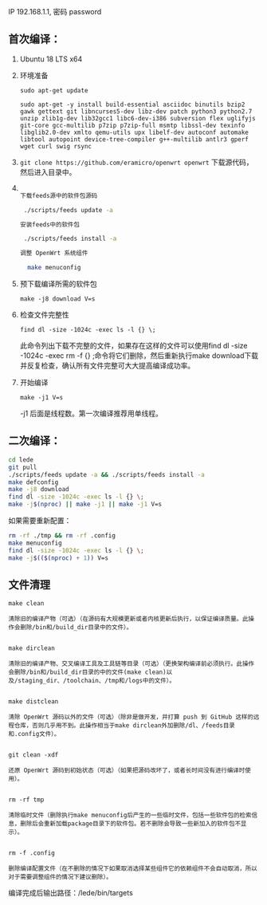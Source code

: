 IP 192.168.1.1, 密码 password

首次编译：
-
1.  Ubuntu  18 LTS x64

2. 环境准备

   `sudo apt-get update`

   `sudo apt-get -y install build-essential asciidoc binutils bzip2 gawk gettext git libncurses5-dev libz-dev patch python3 python2.7 unzip zlib1g-dev lib32gcc1 libc6-dev-i386 subversion flex uglifyjs git-core gcc-multilib p7zip p7zip-full msmtp libssl-dev texinfo libglib2.0-dev xmlto qemu-utils upx libelf-dev autoconf automake libtool autopoint device-tree-compiler g++-multilib antlr3 gperf wget curl swig rsync`

3. `git clone https://github.com/eramicro/openwrt openwrt` 下载源代码，然后进入目录中。

4. ```bash

   下载feeds源中的软件包源码
   
    ./scripts/feeds update -a
   
   安装feeds中的软件包
   
    ./scripts/feeds install -a
   
   调整 OpenWrt 系统组件
   
     make menuconfig

5. 预下载编译所需的软件包

    `make -j8 download V=s`
   
6. 检查文件完整性

    `find dl -size -1024c -exec ls -l {} \;`
   
   此命令列出下载不完整的文件，如果存在这样的文件可以使用find dl -size -1024c -exec rm -f {} \;命令将它们删除，然后重新执行make download下载并反复检查，确认所有文件完整可大大提高编译成功率。
   
7. 开始编译

    `make -j1 V=s` 
 
    -j1 后面是线程数。第一次编译推荐用单线程。




二次编译：
-

```bash
cd lede
git pull
./scripts/feeds update -a && ./scripts/feeds install -a
make defconfig
make -j8 download
find dl -size -1024c -exec ls -l {} \;
make -j$(nproc) || make -j1 || make -j1 V=s
```

如果需要重新配置：
```bash
rm -rf ./tmp && rm -rf .config
make menuconfig
find dl -size -1024c -exec ls -l {} \;
make -j$(($(nproc) + 1)) V=s
```

文件清理
-
```
make clean

清除旧的编译产物（可选）（在源码有大规模更新或者内核更新后执行，以保证编译质量。此操作会删除/bin和/build_dir目录中的文件）。


make dirclean

清除旧的编译产物、交叉编译工具及工具链等目录（可选）（更换架构编译前必须执行。此操作会删除/bin和/build_dir目录的中的文件(make clean)以及/staging_dir、/toolchain、/tmp和/logs中的文件）。


make distclean

清除 OpenWrt 源码以外的文件（可选）（除非是做开发，并打算 push 到 GitHub 这样的远程仓库，否则几乎用不到。此操作相当于make dirclean外加删除/dl、/feeds目录和.config文件）。


git clean -xdf

还原 OpenWrt 源码到初始状态（可选）（如果把源码改坏了，或者长时间没有进行编译时使用）。


rm -rf tmp

清除临时文件（删除执行make menuconfig后产生的一些临时文件，包括一些软件包的检索信息，删除后会重新加载package目录下的软件包。若不删除会导致一些新加入的软件包不显示）。


rm -f .config

删除编译配置文件（在不删除的情况下如果取消选择某些组件它的依赖组件不会自动取消，所以对于需要调整组件的情况下建议删除）。
```
编译完成后输出路径：/lede/bin/targets

